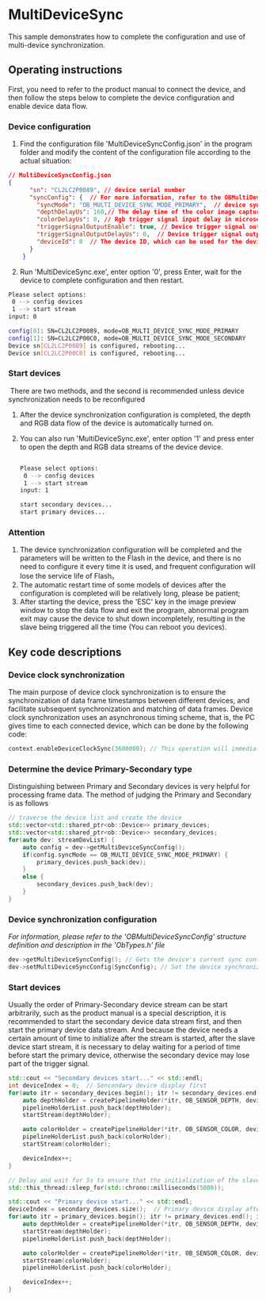 # MultiDeviceSync

This sample demonstrates how to complete the configuration and use of multi-device synchronization.

## Operating instructions

First, you need to refer to the product manual to connect the device, and then follow the steps below to complete the device configuration and enable device data flow.

### Device configuration

1. Find the configuration file 'MultiDeviceSyncConfig.json' in the program folder and modify the content of the configuration file according to the actual situation:

``` json
// MultiDeviceSyncConfig.json
{
      "sn": "CL2LC2P0089", // device serial number
      "syncConfig": {  // For more information, refer to the OBMultiDeviceSyncConfig structure definition and description in the ObTypes.h file
        "syncMode": "OB_MULTI_DEVICE_SYNC_MODE_PRIMARY",  // device sync mode：“OB_MULTI_DEVICE_SYNC_MODE_PRIMARY, OB_MULTI_DEVICE_SYNC_MODE_SECONDARY，OB_MULTI_DEVICE_SYNC_MODE_SECONDARY_SYNCED etc.” Enum define at include\libobsensor\h\ObTypes.h
        "depthDelayUs": 160,// The delay time of the color image capture after receiving the capture command or trigger signal in microseconds.; In order to prevent laser interference, it is recommended that the laser be staggered by 160us by configuring this delay between different devices
        "colorDelayUs": 0, // Rgb trigger signal input delay in microseconds
        "triggerSignalOutputEnable": true, // Device trigger signal output delay enable flag.
        "triggerSignalOutputDelayUs": 0,  // Device trigger signal output delay, in microseconds
        "deviceId": 0  // The device ID, which can be used for the device number
      }
    }
```

2. Run 'MultiDeviceSync.exe', enter option '0', press Enter, wait for the device to complete configuration and then restart.

```bash
Please select options:
 0 --> config devices
 1 --> start stream
input: 0

config[0]: SN=CL2LC2P0089, mode=OB_MULTI_DEVICE_SYNC_MODE_PRIMARY
config[1]: SN=CL2LC2P00C0, mode=OB_MULTI_DEVICE_SYNC_MODE_SECONDARY
Device sn[CL2LC2P0089] is configured, rebooting...
Device sn[CL2LC2P00C0] is configured, rebooting...
```

### Start devices

​	There are two methods, and the second is recommended unless device synchronization needs to be reconfigured

1. After the device synchronization configuration is completed, the depth and RGB data flow of the device is automatically turned on.

2. You can also run 'MultiDeviceSync.exe', enter option '1' and press enter to open the depth and RGB data streams of the device device.

   ```bash

   Please select options:
    0 --> config devices
    1 --> start stream
   input: 1

   start secondary devices...
   start primary devices...
   ```

### Attention

1. The device synchronization configuration will be completed and the parameters will be written to the Flash in the device, and there is no need to configure it every time it is used, and frequent configuration will lose the service life of Flash。
2. The automatic restart time of some models of devices after the configuration is completed will be relatively long, please be patient;
3. After starting the device, press the 'ESC' key in the image preview window to stop the data flow and exit the program, abnormal program exit may cause the device to shut down incompletely, resulting in the slave being triggered all the time (You can reboot you devices).

## Key code descriptions

### Device clock synchronization

The main purpose of device clock synchronization is to ensure the synchronization of data frame timestamps between different devices, and facilitate subsequent synchronization and matching of data frames. Device clock synchronization uses an asynchronous timing scheme, that is, the PC gives time to each connected device, which can be done by the following code:

```cpp
context.enableDeviceClockSync(3600000); // This operation will immediately synchronize all created devices, and will automatically time every hour (3,600,000 seconds).
```

### Determine the device Primary-Secondary type
Distinguishing between Primary and Secondary devices is very helpful for processing frame data. The method of judging the Primary and Secondary is as follows
```cpp
// traverse the device list and create the device
std::vector<std::shared_ptr<ob::Device>> primary_devices;
std::vector<std::shared_ptr<ob::Device>> secondary_devices;
for(auto dev: streamDevList) {
    auto config = dev->getMultiDeviceSyncConfig();
    if(config.syncMode == OB_MULTI_DEVICE_SYNC_MODE_PRIMARY) {
        primary_devices.push_back(dev);
    }
    else {
        secondary_devices.push_back(dev);
    }
}
```

### Device synchronization configuration

*For information, please refer to the 'OBMultiDeviceSyncConfig' structure definition and description in the 'ObTypes.h' file*

```cpp
dev->getMultiDeviceSyncConfig(); // Gets the device's current sync configuration
dev->setMultiDeviceSyncConfig(SyncConfig); // Set the device synchronization configuration, which writes parameters to the device Flash, and the device takes effect after restarting
```

### Start devices

Usually the order of Primary-Secondary device stream can be start arbitrarily, such as the product manual is a special description, it is recommended to start the secondary device data stream first, and then start the primary device data stream. And because the device needs a certain amount of time to initialize after the stream is started, after the slave device start stream, it is necessary to delay waiting for a period of time before start the primary device, otherwise the secondary device may lose part of the trigger signal.

```cpp
std::cout << "Secondary devices start..." << std::endl;
int deviceIndex = 0;  // Sencondary device display first
for(auto itr = secondary_devices.begin(); itr != secondary_devices.end(); itr++) {
    auto depthHolder = createPipelineHolder(*itr, OB_SENSOR_DEPTH, deviceIndex);
    pipelineHolderList.push_back(depthHolder);
    startStream(depthHolder);

    auto colorHolder = createPipelineHolder(*itr, OB_SENSOR_COLOR, deviceIndex);
    pipelineHolderList.push_back(colorHolder);
    startStream(colorHolder);

    deviceIndex++;
}

// Delay and wait for 5s to ensure that the initialization of the slave device is completed
std::this_thread::sleep_for(std::chrono::milliseconds(5000));

std::cout << "Primary device start..." << std::endl;
deviceIndex = secondary_devices.size();  // Primary device display after primary devices.
for(auto itr = primary_devices.begin(); itr != primary_devices.end(); itr++) {
    auto depthHolder = createPipelineHolder(*itr, OB_SENSOR_DEPTH, deviceIndex);
    startStream(depthHolder);
    pipelineHolderList.push_back(depthHolder);

    auto colorHolder = createPipelineHolder(*itr, OB_SENSOR_COLOR, deviceIndex);
    startStream(colorHolder);
    pipelineHolderList.push_back(colorHolder);

    deviceIndex++;
}
```